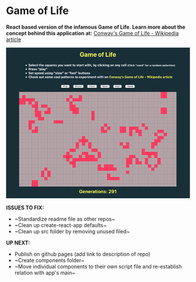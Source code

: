 # Game of Life

**React based version of the infamous Game of Life. Learn more about the concept behind this application at:** [Conway's Game of Life - Wikipedia article](https://en.wikipedia.org/wiki/Conway%27s_Game_of_Life)

![](https://raw.githubusercontent.com/PG-8/GameOfLife/master/GameOfLifeScreen.png)

**ISSUES TO FIX:**

- ~Standardize readme file as other repos~
- ~Clean up create-react-app defaults~
- ~Clean up src folder by removing unused filed~

**UP NEXT:**

- Publish on github pages (add link to description of repo)
- ~Create components folder~
- ~Move individual components to their own script file and re-establish relation with app's main~
